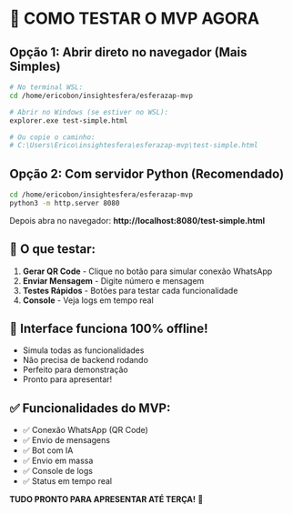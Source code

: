 # 🚀 COMO TESTAR O MVP AGORA

## Opção 1: Abrir direto no navegador (Mais Simples)

```bash
# No terminal WSL:
cd /home/ericobon/insightesfera/esferazap-mvp

# Abrir no Windows (se estiver no WSL):
explorer.exe test-simple.html

# Ou copie o caminho:
# C:\Users\Erico\insightesfera\esferazap-mvp\test-simple.html
```

## Opção 2: Com servidor Python (Recomendado)

```bash
cd /home/ericobon/insightesfera/esferazap-mvp
python3 -m http.server 8080
```

Depois abra no navegador:
**http://localhost:8080/test-simple.html**

## 🎯 O que testar:

1. **Gerar QR Code** - Clique no botão para simular conexão WhatsApp
2. **Enviar Mensagem** - Digite número e mensagem
3. **Testes Rápidos** - Botões para testar cada funcionalidade
4. **Console** - Veja logs em tempo real

## 📱 Interface funciona 100% offline!

- Simula todas as funcionalidades
- Não precisa de backend rodando
- Perfeito para demonstração
- Pronto para apresentar!

## ✅ Funcionalidades do MVP:

- ✅ Conexão WhatsApp (QR Code)
- ✅ Envio de mensagens
- ✅ Bot com IA
- ✅ Envio em massa
- ✅ Console de logs
- ✅ Status em tempo real

**TUDO PRONTO PARA APRESENTAR ATÉ TERÇA!** 🎉